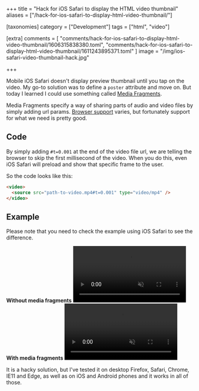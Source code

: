 +++
title = "Hack for iOS Safari to display the HTML video thumbnail"
aliases = ["/hack-for-ios-safari-to-display-html-video-thumbnail/"]

[taxonomies]
category = ["Development"]
tags = ["html", "video"]

[extra]
comments = [
  "comments/hack-for-ios-safari-to-display-html-video-thumbnail/1606315838380.toml",
  "comments/hack-for-ios-safari-to-display-html-video-thumbnail/1611243895371.toml"
]
image = "/img/ios-safari-video-thumbnail-hack.jpg"

+++

Mobile iOS Safari doesn't display preview thumbnail until you tap on the video. My go-to solution was to define a `poster` attribute and move on. But today I learned I could use something called [Media Fragments](https://www.w3.org/TR/media-frags/).

Media Fragments specify a way of sharing parts of audio and video files by simply adding url params. [Browser support](https://caniuse.com/#feat=media-fragments) varies, but fortunately support for what we need is pretty good.

<!-- more -->

## Code

By simply adding `#t=0.001` at the end of the video file url, we are telling the browser to skip the first millisecond of the video. When you do this, even iOS Safari will preload and show that specific frame to the user.

So the code looks like this:

```html
<video>
  <source src="path-to-video.mp4#t=0.001" type="video/mp4" />
</video>
```

## Example

Please note that you need to check the example using iOS Safari to see the difference.

<div class="dual-image">
  <div class="dual-image__img">
    <b class="dual-image__text">Without media fragments</b>
    <video playsinline="true" controls="true" muted="true" src="/videos/video.mp4" style="background: #f2f5f9"></video>
  </div>
  <div class="dual-image__img">
    <b class="dual-image__text">With media fragments</b>
    <video playsinline="true" controls="true" muted="true" src="/videos/video.mp4#t=0.001" style="background: #f2f5f9"></video>
  </div>
</div>

It is a hacky solution, but I've tested it on desktop Firefox, Safari, Chrome, IE11 and Edge, as well as on iOS and Android phones and it works in all of those.

